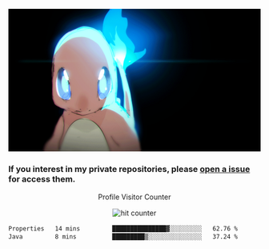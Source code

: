 [gif]: https://raw.githubusercontent.com/uysalserkan/uysalserkan/master/charmander-2.gif

![gif]

### If you interest in my private repositories, please [open a issue](https://github.com/uysalserkan/uysalserkan/issues) for access them.


<div align="center">
<p>Profile Visitor Counter</p>
<img src="https://profile-counter.glitch.me/uysalserkan/count.svg" alt="hit counter" align="center">
</div>

<!--START_SECTION:waka-->
```text
Properties   14 mins         ███████████████▓░░░░░░░░░   62.76 % 
Java         8 mins          █████████▒░░░░░░░░░░░░░░░   37.24 % 
```
<!--END_SECTION:waka-->
